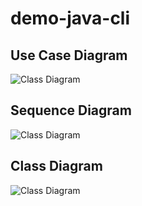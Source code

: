 # demo-java-cli

## Use Case Diagram
![Class Diagram](http://www.plantuml.com/plantuml/proxy?src=https://raw.githubusercontent.com/djvelimir/demo-java-cli/main/diagrams/UseCase.puml)

## Sequence Diagram
![Class Diagram](http://www.plantuml.com/plantuml/proxy?src=https://raw.githubusercontent.com/djvelimir/demo-java-cli/main/diagrams/Sequence.puml)

## Class Diagram
![Class Diagram](http://www.plantuml.com/plantuml/proxy?v=1&src=https://raw.githubusercontent.com/djvelimir/demo-java-cli/main/diagrams/Class.puml)
